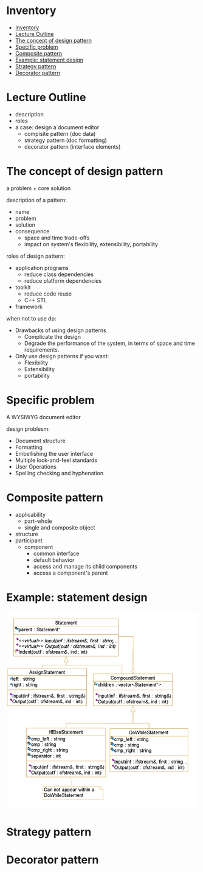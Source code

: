 # Inventory

- [Inventory](#inventory)
- [Lecture Outline](#lecture-outline)
- [The concept of design pattern](#the-concept-of-design-pattern)
- [Specific problem](#specific-problem)
- [Composite pattern](#composite-pattern)
- [Example: statement design](#example-statement-design)
- [Strategy pattern](#strategy-pattern)
- [Decorator pattern](#decorator-pattern)

# Lecture Outline

- description
- roles
- a case: design a document editor
    - compisite pattern (doc data)
    - strategy pattern (doc formatting)
    - decorator pattern (interface elements)

# The concept of design pattern

a problem + core solution

description of a pattern:

- name
- problem
- solution
- consequence
  - space and time trade-offs
  - impact on system's flexibility, extensibility, portability

roles of design pattern:

- application programs
  - reduce class dependencies
  - reduce platform dependencies
- toolkit
  - reduce code reuse
  - C++ STL
- framework

when not to use dp:

- Drawbacks of using design patterns
  - Complicate the design
  - Degrade the performance of the system, in terms of space and time requirements.
- Only use design patterns if you want:
  - Flexibility
  - Extensibility
  - portability

# Specific problem

A WYSIWYG document editor

design problesm:

- Document structure
- Formatting
- Embellishing the user interface
- Multiple look-and-feel standards
- User Operations
- Spelling checking and hyphenation

# Composite pattern

- applicability
  - part-whole
  - single and composite object
- structure
- participant
  - component
    - common interface
    - default behavior
    - access and manage its child components
    - access a component's parent

# Example: statement design

![statement](../.readme-imgs/statement.jpg)

# Strategy pattern

# Decorator pattern